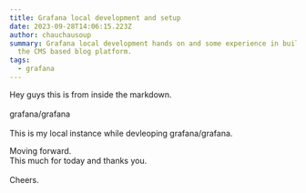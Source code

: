 ```yaml
---
title: Grafana local development and setup
date: 2023-09-28T14:06:15.223Z
author: chauchausoup
summary: Grafana local development hands on and some experience in build ing up
  the CMS based blog platform.
tags:
  - grafana
---
```

H﻿ey guys this is from inside the markdown.\
\
g﻿rafana/grafana\
\
T﻿his is my local instance while devleoping grafana/grafana.

M﻿oving forward.\
T﻿his much for today and thanks you.\
\
C﻿heers.